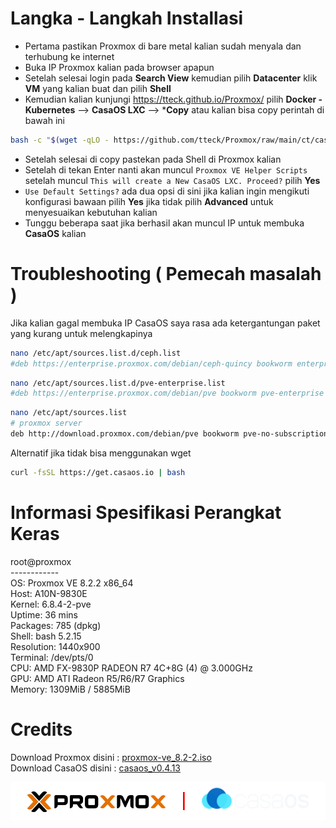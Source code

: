 # Langka - Langkah Installasi

- Pertama pastikan Proxmox di bare metal kalian sudah menyala dan terhubung ke internet
- Buka IP Proxmox kalian pada browser apapun
- Setelah selesai login pada **Search View** kemudian pilih **Datacenter** klik **VM** yang kalian buat dan pilih **Shell**
- Kemudian kalian kunjungi https://tteck.github.io/Proxmox/ pilih **Docker - Kubernetes** --> **CasaOS LXC** --> ***Copy** atau kalian bisa copy perintah di bawah ini
```bash
bash -c "$(wget -qLO - https://github.com/tteck/Proxmox/raw/main/ct/casaos.sh)"
```
- Setelah selesai di copy pastekan pada Shell di Proxmox kalian
- Setelah di tekan Enter nanti akan muncul `Proxmox VE Helper Scripts` setelah muncul `This will create a New CasaOS LXC. Proceed?` pilih **Yes**
- `Use Default Settings?` ada dua opsi di sini jika kalian ingin mengikuti konfigurasi bawaan pilih **Yes** jika tidak pilih **Advanced** untuk menyesuaikan kebutuhan kalian
- Tunggu beberapa saat jika berhasil akan muncul IP untuk membuka **CasaOS** kalian

# Troubleshooting ( Pemecah masalah )
Jika kalian gagal membuka IP CasaOS saya rasa ada ketergantungan paket yang kurang untuk melengkapinya </br>
```bash 
nano /etc/apt/sources.list.d/ceph.list
#deb https://enterprise.proxmox.com/debian/ceph-quincy bookworm enterprise (beri # pada ujung repositori) 
```
```bash
nano /etc/apt/sources.list.d/pve-enterprise.list
#deb https://enterprise.proxmox.com/debian/pve bookworm pve-enterprise (beri # pada ujung repositori) 
```
```bash
nano /etc/apt/sources.list
# proxmox server
deb http://download.proxmox.com/debian/pve bookworm pve-no-subscription
```
Alternatif jika tidak bisa menggunakan wget
```bash
curl -fsSL https://get.casaos.io | bash
```

# Informasi Spesifikasi Perangkat Keras

root@proxmox </br>
------------ </br>
OS: Proxmox VE 8.2.2 x86_64 </br>
Host: A10N-9830E </br>
Kernel: 6.8.4-2-pve </br>
Uptime: 36 mins </br>
Packages: 785 (dpkg) </br>
Shell: bash 5.2.15 </br>
Resolution: 1440x900 </br>
Terminal: /dev/pts/0 </br>
CPU: AMD FX-9830P RADEON R7 4C+8G (4) @ 3.000GHz </br>
GPU: AMD ATI Radeon R5/R6/R7 Graphics </br>
Memory: 1309MiB / 5885MiB </br>

# Credits
Download Proxmox disini : [proxmox-ve_8.2-2.iso](https://www.proxmox.com/en/downloads/proxmox-virtual-environment/iso) </br>
Download CasaOS disini : [casaos_v0.4.13](https://github.com/IceWhaleTech/CasaOS/releases/tag/v0.4.13) </br>

<div align="center"> <img src="gambar/logo.png"/> </div>